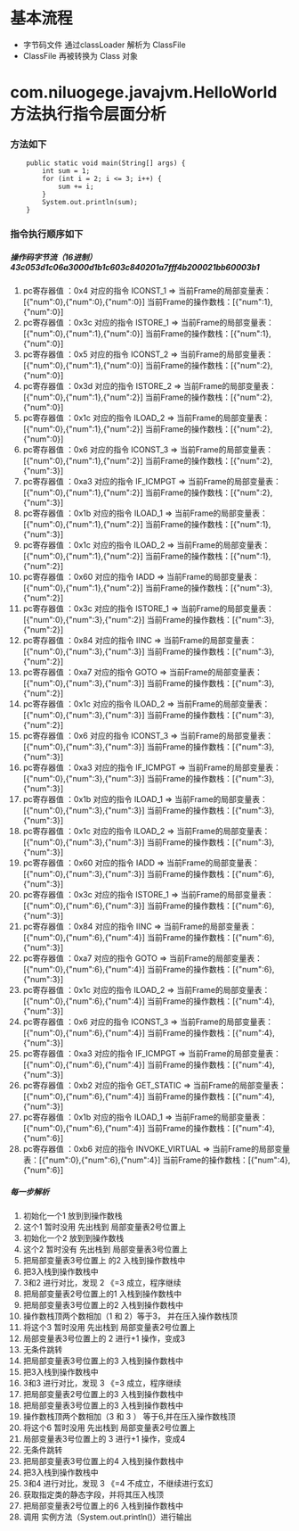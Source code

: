 # 基本流程
- 字节码文件 通过classLoader 解析为 ClassFile
- ClassFile 再被转换为 Class 对象

# com.niluogege.javajvm.HelloWorld 方法执行指令层面分析
### 方法如下
```
    public static void main(String[] args) {
        int sum = 1;
        for (int i = 2; i <= 3; i++) {
            sum += i;
        }
        System.out.println(sum);
    }
```

### 指令执行顺序如下
##### 操作码字节流（16进制） 43c053d1c06a3000d1b1c603c840201a7fff4b200021bb60003b1
1. pc寄存器值 ：0x4 对应的指令 ICONST_1 => 当前Frame的局部变量表：[{"num":0},{"num":0},{"num":0}] 当前Frame的操作数栈：[{"num":1},{"num":0}]
2. pc寄存器值 ：0x3c 对应的指令 ISTORE_1 => 当前Frame的局部变量表：[{"num":0},{"num":1},{"num":0}] 当前Frame的操作数栈：[{"num":1},{"num":0}]
3. pc寄存器值 ：0x5 对应的指令 ICONST_2 => 当前Frame的局部变量表：[{"num":0},{"num":1},{"num":0}] 当前Frame的操作数栈：[{"num":2},{"num":0}]
4. pc寄存器值 ：0x3d 对应的指令 ISTORE_2 => 当前Frame的局部变量表：[{"num":0},{"num":1},{"num":2}] 当前Frame的操作数栈：[{"num":2},{"num":0}]
5. pc寄存器值 ：0x1c 对应的指令 ILOAD_2 => 当前Frame的局部变量表：[{"num":0},{"num":1},{"num":2}] 当前Frame的操作数栈：[{"num":2},{"num":0}]
6. pc寄存器值 ：0x6 对应的指令 ICONST_3 => 当前Frame的局部变量表：[{"num":0},{"num":1},{"num":2}] 当前Frame的操作数栈：[{"num":2},{"num":3}]
7. pc寄存器值 ：0xa3 对应的指令 IF_ICMPGT => 当前Frame的局部变量表：[{"num":0},{"num":1},{"num":2}] 当前Frame的操作数栈：[{"num":2},{"num":3}]
8. pc寄存器值 ：0x1b 对应的指令 ILOAD_1 => 当前Frame的局部变量表：[{"num":0},{"num":1},{"num":2}] 当前Frame的操作数栈：[{"num":1},{"num":3}]
9. pc寄存器值 ：0x1c 对应的指令 ILOAD_2 => 当前Frame的局部变量表：[{"num":0},{"num":1},{"num":2}] 当前Frame的操作数栈：[{"num":1},{"num":2}]
10. pc寄存器值 ：0x60 对应的指令 IADD => 当前Frame的局部变量表：[{"num":0},{"num":1},{"num":2}] 当前Frame的操作数栈：[{"num":3},{"num":2}]
11. pc寄存器值 ：0x3c 对应的指令 ISTORE_1 => 当前Frame的局部变量表：[{"num":0},{"num":3},{"num":2}] 当前Frame的操作数栈：[{"num":3},{"num":2}]
12. pc寄存器值 ：0x84 对应的指令 IINC => 当前Frame的局部变量表：[{"num":0},{"num":3},{"num":3}] 当前Frame的操作数栈：[{"num":3},{"num":2}]
13. pc寄存器值 ：0xa7 对应的指令 GOTO => 当前Frame的局部变量表：[{"num":0},{"num":3},{"num":3}] 当前Frame的操作数栈：[{"num":3},{"num":2}]
14. pc寄存器值 ：0x1c 对应的指令 ILOAD_2 => 当前Frame的局部变量表：[{"num":0},{"num":3},{"num":3}] 当前Frame的操作数栈：[{"num":3},{"num":2}]
15. pc寄存器值 ：0x6 对应的指令 ICONST_3 => 当前Frame的局部变量表：[{"num":0},{"num":3},{"num":3}] 当前Frame的操作数栈：[{"num":3},{"num":3}]
16. pc寄存器值 ：0xa3 对应的指令 IF_ICMPGT => 当前Frame的局部变量表：[{"num":0},{"num":3},{"num":3}] 当前Frame的操作数栈：[{"num":3},{"num":3}]
17. pc寄存器值 ：0x1b 对应的指令 ILOAD_1 => 当前Frame的局部变量表：[{"num":0},{"num":3},{"num":3}] 当前Frame的操作数栈：[{"num":3},{"num":3}]
18. pc寄存器值 ：0x1c 对应的指令 ILOAD_2 => 当前Frame的局部变量表：[{"num":0},{"num":3},{"num":3}] 当前Frame的操作数栈：[{"num":3},{"num":3}]
19. pc寄存器值 ：0x60 对应的指令 IADD => 当前Frame的局部变量表：[{"num":0},{"num":3},{"num":3}] 当前Frame的操作数栈：[{"num":6},{"num":3}]
20. pc寄存器值 ：0x3c 对应的指令 ISTORE_1 => 当前Frame的局部变量表：[{"num":0},{"num":6},{"num":3}] 当前Frame的操作数栈：[{"num":6},{"num":3}]
21. pc寄存器值 ：0x84 对应的指令 IINC => 当前Frame的局部变量表：[{"num":0},{"num":6},{"num":4}] 当前Frame的操作数栈：[{"num":6},{"num":3}]
22. pc寄存器值 ：0xa7 对应的指令 GOTO => 当前Frame的局部变量表：[{"num":0},{"num":6},{"num":4}] 当前Frame的操作数栈：[{"num":6},{"num":3}]
23. pc寄存器值 ：0x1c 对应的指令 ILOAD_2 => 当前Frame的局部变量表：[{"num":0},{"num":6},{"num":4}] 当前Frame的操作数栈：[{"num":4},{"num":3}]
24. pc寄存器值 ：0x6 对应的指令 ICONST_3 => 当前Frame的局部变量表：[{"num":0},{"num":6},{"num":4}] 当前Frame的操作数栈：[{"num":4},{"num":3}]
25. pc寄存器值 ：0xa3 对应的指令 IF_ICMPGT => 当前Frame的局部变量表：[{"num":0},{"num":6},{"num":4}] 当前Frame的操作数栈：[{"num":4},{"num":3}]
26. pc寄存器值 ：0xb2 对应的指令 GET_STATIC => 当前Frame的局部变量表：[{"num":0},{"num":6},{"num":4}] 当前Frame的操作数栈：[{"num":4},{"num":3}]
27. pc寄存器值 ：0x1b 对应的指令 ILOAD_1 => 当前Frame的局部变量表：[{"num":0},{"num":6},{"num":4}] 当前Frame的操作数栈：[{"num":4},{"num":6}]
28. pc寄存器值 ：0xb6 对应的指令 INVOKE_VIRTUAL => 当前Frame的局部变量表：[{"num":0},{"num":6},{"num":4}] 当前Frame的操作数栈：[{"num":4},{"num":6}]

##### 每一步解析
1. 初始化一个1 放到到操作数栈
2. 这个1 暂时没用 先出栈到 局部变量表2号位置上
3. 初始化一个2 放到到操作数栈
4. 这个2  暂时没有 先出栈到 局部变量表3号位置上
5. 把局部变量表3号位置上 的2 入栈到操作数栈中
6. 把3入栈到操作数栈中
7. 3和2 进行对比，发现 2 《=3 成立，程序继续
8. 把局部变量表2号位置上的1  入栈到操作数栈中
9. 把局部变量表3号位置上的2  入栈到操作数栈中
10. 操作数栈顶两个数相加（1 和 2）等于3， 并在压入操作数栈顶
11. 将这个3 暂时没用 先出栈到 局部变量表2号位置上
12. 局部变量表3号位置上的 2 进行+1 操作，变成3
13. 无条件跳转
14. 把局部变量表3号位置上的3  入栈到操作数栈中
15. 把3入栈到操作数栈中
16. 3和3 进行对比，发现 3 《=3 成立，程序继续
17. 把局部变量表2号位置上的3  入栈到操作数栈中
18. 把局部变量表3号位置上的3  入栈到操作数栈中
19. 操作数栈顶两个数相加（3 和 3 ） 等于6,并在压入操作数栈顶
20. 将这个6 暂时没用 先出栈到 局部变量表2号位置上
21. 局部变量表3号位置上的 3 进行+1 操作，变成4
22. 无条件跳转
23. 把局部变量表3号位置上的4  入栈到操作数栈中
24. 把3入栈到操作数栈中
25. 3和4 进行对比，发现 3 《=4 不成立，不继续进行玄幻
26. 获取指定类的静态字段，并将其压入栈顶
27. 把局部变量表2号位置上的6  入栈到操作数栈中
28. 调用 实例方法（System.out.println()）进行输出